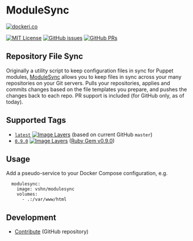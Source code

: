 ModuleSync
==========

[![dockeri.co](http://dockeri.co/image/vshn/modulesync)](https://hub.docker.com/r/vshn/modulesync/)

[![MIT License](https://img.shields.io/github/license/vshn/docker-modulesync.svg)](https://github.com/vshn/docker-modulesync/blob/master/LICENSE
) [![GitHub issues](https://img.shields.io/github/issues-raw/vshn/docker-modulesync.svg)](https://github.com/vshn/docker-modulesync/issues
) [![GitHub PRs](https://img.shields.io/github/issues-pr-raw/vshn/docker-modulesync.svg)](https://github.com/vshn/docker-modulesync/pulls)

Repository File Sync
--------------------

Originally a utility script to keep configuration files in sync for Puppet modules,
[ModuleSync](https://github.com/voxpupuli/modulesync/) allows you to keep files in
sync across your many repositories on your Git servers. Pulls your repositories,
applies and commits changes based on the file templates you prepare, and pushes the
changes back to each repo. PR support is included (for GitHub only, as of today).

Supported Tags
--------------

- [`latest`](https://github.com/vshn/docker-modulesync/blob/master/Dockerfile) [![Image Layers](
  https://img.shields.io/imagelayers/layers/vshn/modulesync/latest.svg)](https://imagelayers.io/?images=vshn/modulesync:latest
  ) (based on current GitHub `master`)
- [`0.9.0`](https://github.com/vshn/docker-modulesync/blob/master/0.9.0/Dockerfile) [![Image Layers](
  https://img.shields.io/imagelayers/layers/vshn/modulesync/0.9.0.svg)](https://imagelayers.io/?images=vshn/modulesync:0.9.0
  ) ([Ruby Gem v0.9.0](https://rubygems.org/gems/modulesync/versions/0.9.0))

Usage
-----

Add a pseudo-service to your Docker Compose configuration, e.g.

```
  modulesync:
    image: vshn/modulesync
    volumes:
      - .:/var/www/html
```

Development
-----------

- [Contribute](https://github.com/vshn/docker-modulesync/) (GitHub repository)
